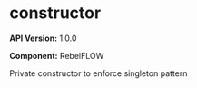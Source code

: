 # constructor

**API Version:** 1.0.0

**Component:** RebelFLOW

Private constructor to enforce singleton pattern

